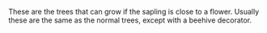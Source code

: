 These are the trees that can grow if the sapling is close to a flower.
Usually these are the same as the normal trees, except with a beehive decorator.